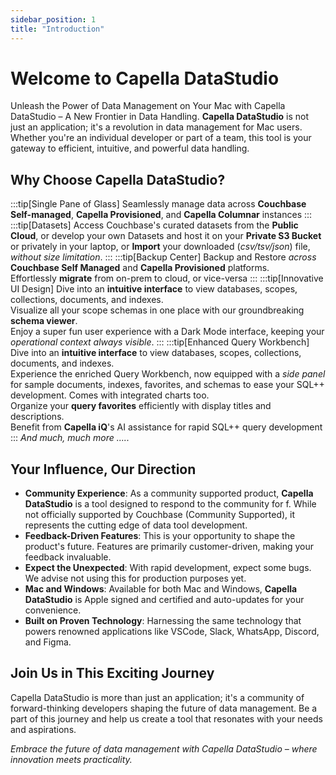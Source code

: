 ```yaml
---
sidebar_position: 1
title: "Introduction"
---
```


# Welcome to Capella DataStudio

Unleash the Power of Data Management on Your Mac with Capella DataStudio – A New Frontier in Data Handling. **Capella DataStudio** is not just an application; it's a revolution in data management for Mac users. Whether you're an individual developer or part of a team, this tool is your gateway to efficient, intuitive, and powerful data handling.

## Why Choose Capella DataStudio?

:::tip[Single Pane of Glass]
Seamlessly manage data across **Couchbase Self-managed**, **Capella Provisioned**, and **Capella Columnar** instances
:::
:::tip[Datasets]
Access Couchbase's curated datasets from the **Public Cloud**, or develop your own Datasets and host it on your **Private S3 Bucket** or privately in your laptop, or **Import** your downloaded (_csv/tsv/json_) file, _without size limitation_.
:::
:::tip[Backup Center]
Backup and Restore _across_ **Couchbase Self Managed** and **Capella Provisioned** platforms.<br />
Effortlessly **migrate** from on-prem to cloud, or vice-versa
:::
:::tip[Innovative UI Design]
Dive into an **intuitive interface** to view databases, scopes, collections, documents, and indexes.<br />
Visualize all your scope schemas in one place with our groundbreaking **schema viewer**.<br />
Enjoy a super fun user experience with a Dark Mode interface, keeping your _operational context always visible_.
:::
:::tip[Enhanced Query Workbench]
Dive into an **intuitive interface** to view databases, scopes, collections, documents, and indexes.<br />
Experience the enriched Query Workbench, now equipped with a _side panel_ for sample documents, indexes, favorites, and schemas to ease your SQL++ development. Comes with integrated charts too.<br />
Organize your **query favorites** efficiently with display titles and descriptions.<br />
Benefit from **Capella iQ**'s AI assistance for rapid SQL++ query development<br />
:::
_And much, much more ....._

## Your Influence, Our Direction

- **Community Experience**: As a community supported product, **Capella DataStudio** is a tool designed to respond to the community for f. While not officially supported by Couchbase (Community Supported), it represents the cutting edge of data tool development.<br />
- **Feedback-Driven Features**: This is your opportunity to shape the product's future. Features are primarily customer-driven, making your feedback invaluable.<br />
- **Expect the Unexpected**: With rapid development, expect some bugs. We advise not using this for production purposes yet.<br />
- **Mac and Windows**: Available for both Mac and Windows, **Capella DataStudio** is Apple signed and certified and auto-updates for your convenience.<br />
- **Built on Proven Technology**: Harnessing the same technology that powers renowned applications like VSCode, Slack, WhatsApp, Discord, and Figma.

## Join Us in This Exciting Journey

Capella DataStudio is more than just an application; it's a community of forward-thinking developers shaping the future of data management. Be a part of this journey and help us create a tool that resonates with your needs and aspirations.

_Embrace the future of data management with Capella DataStudio – where innovation meets practicality._
